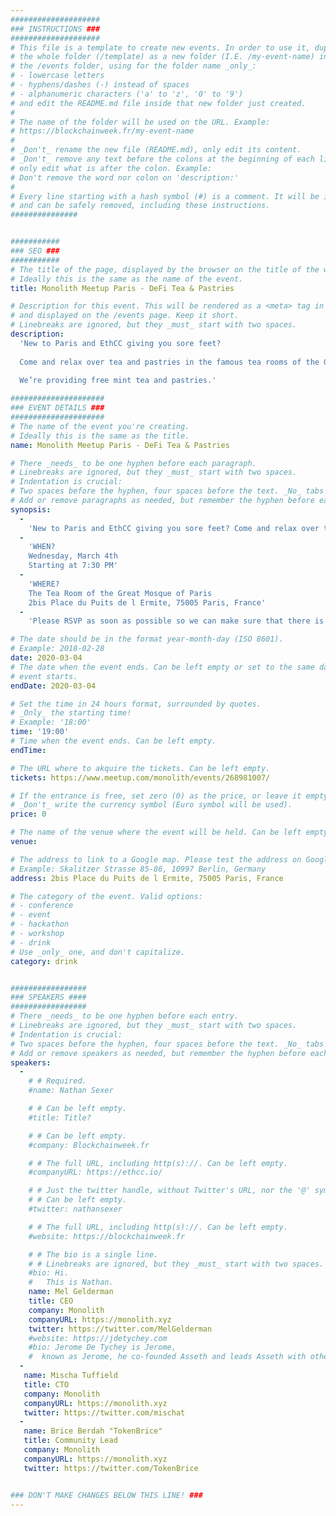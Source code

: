 ```yaml
---
####################
### INSTRUCTIONS ###
####################
# This file is a template to create new events. In order to use it, duplicate
# the whole folder (/template) as a new folder (I.E. /my-event-name) inside of
# the /events folder, using for the folder name _only_:
# - lowercase letters
# - hyphens/dashes (-) instead of spaces
# - alphanumeric characters ('a' to 'z', '0' to '9')
# and edit the README.md file inside that new folder just created.
#
# The name of the folder will be used on the URL. Example:
# https://blockchainweek.fr/my-event-name
#
# _Don't_ rename the new file (README.md), only edit its content.
# _Don't_ remove any text before the colons at the beginning of each line,
# only edit what is after the colon. Example:
# Don't remove the word nor colon on 'description:'
#
# Every line starting with a hash symbol (#) is a comment. It will be ignored
# and can be safely removed, including these instructions.
###############


###########
### SEO ###
###########
# The title of the page, displayed by the browser on the title of the window.
# Ideally this is the same as the name of the event.
title: Monolith Meetup Paris - DeFi Tea & Pastries

# Description for this event. This will be rendered as a <meta> tag in the HTML,
# and displayed on the /events page. Keep it short.
# Linebreaks are ignored, but they _must_ start with two spaces.
description: 
  'New to Paris and EthCC giving you sore feet?
  
  Come and relax over tea and pastries in the famous tea rooms of the Great Mosque of Paris, right next to EthCC.
  
  We’re providing free mint tea and pastries.'

#####################
### EVENT DETAILS ###
#####################
# The name of the event you're creating.
# Ideally this is the same as the title.
name: Monolith Meetup Paris - DeFi Tea & Pastries

# There _needs_ to be one hyphen before each paragraph.
# Linebreaks are ignored, but they _must_ start with two spaces.
# Indentation is crucial:
# Two spaces before the hyphen, four spaces before the text. _No_ tabs allowed.
# Add or remove paragraphs as needed, but remember the hyphen before each entry.
synopsis:
  -
    'New to Paris and EthCC giving you sore feet? Come and relax over tea and pastries in the famous tea rooms of the Great Mosque of Paris, right next to EthCC. We’re providing free mint tea and pastries.'
  -
    'WHEN? 
    Wednesday, March 4th
    Starting at 7:30 PM'
  -
    'WHERE?
    The Tea Room of the Great Mosque of Paris
    2bis Place du Puits de l Ermite, 75005 Paris, France'
  -
    'Please RSVP as soon as possible so we can make sure that there is food for everyone.'

# The date should be in the format year-month-day (ISO 8601).
# Example: 2018-02-28
date: 2020-03-04
# The date when the event ends. Can be left empty or set to the same day the
# event starts.
endDate: 2020-03-04

# Set the time in 24 hours format, surrounded by quotes.
# _Only_ the starting time!
# Example: '18:00'
time: '19:00'
# Time when the event ends. Can be left empty.
endTime: 

# The URL where to akquire the tickets. Can be left empty.
tickets: https://www.meetup.com/monolith/events/268981007/

# If the entrance is free, set zero (0) as the price, or leave it empty.
# _Don't_ write the currency symbol (Euro symbol will be used).
price: 0

# The name of the venue where the event will be held. Can be left empty.
venue: 

# The address to link to a Google map. Please test the address on Google Maps.
# Example: Skalitzer Strasse 85-86, 10997 Berlin, Germany
address: 2bis Place du Puits de l Ermite, 75005 Paris, France

# The category of the event. Valid options:
# - conference
# - event
# - hackathon
# - workshop
# - drink
# Use _only_ one, and don't capitalize.
category: drink


#################
### SPEAKERS ####
#################
# There _needs_ to be one hyphen before each entry.
# Linebreaks are ignored, but they _must_ start with two spaces.
# Indentation is crucial:
# Two spaces before the hyphen, four spaces before the text. _No_ tabs allowed.
# Add or remove speakers as needed, but remember the hyphen before each entry.
speakers:
  -
    # # Required.
    #name: Nathan Sexer

    # # Can be left empty.
    #title: Title?

    # # Can be left empty.
    #company: Blockchainweek.fr

    # # The full URL, including http(s)://. Can be left empty.
    #companyURL: https://ethcc.io/

    # # Just the twitter handle, without Twitter's URL, nor the '@' symbol.
    # # Can be left empty.
    #twitter: nathansexer

    # # The full URL, including http(s)://. Can be left empty.
    #website: https://blockchainweek.fr

    # # The bio is a single line.
    # # Linebreaks are ignored, but they _must_ start with two spaces.
    #bio: Hi.
    #   This is Nathan. 
    name: Mel Gelderman
    title: CEO
    company: Monolith
    companyURL: https://monolith.xyz
    twitter: https://twitter.com/MelGelderman
    #website: https://jdetychey.com
    #bio: Jerome De Tychey is Jerome,
    #  known as Jerome, he co-founded Asseth and leads Asseth with other asseths.
  -
   name: Mischa Tuffield
   title: CTO
   company: Monolith
   companyURL: https://monolith.xyz
   twitter: https://twitter.com/mischat
  -
   name: Brice Berdah "TokenBrice"
   title: Community Lead
   company: Monolith
   companyURL: https://monolith.xyz
   twitter: https://twitter.com/TokenBrice


### DON'T MAKE CHANGES BELOW THIS LINE! ###
---
```

<!-- ### DON'T MAKE CHANGES BELOW THIS LINE! ### -->

<Event-Content/>
